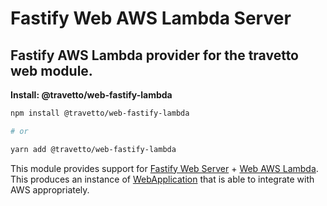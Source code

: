 <!-- This file was generated by @travetto/doc and should not be modified directly -->
<!-- Please modify https://github.com/travetto/travetto/tree/main/module/web-fastify-lambda/DOC.tsx and execute "npx trv doc" to rebuild -->
# Fastify Web AWS Lambda Server

## Fastify AWS Lambda provider for the travetto web module.

**Install: @travetto/web-fastify-lambda**
```bash
npm install @travetto/web-fastify-lambda

# or

yarn add @travetto/web-fastify-lambda
```

This module provides support for [Fastify Web Server](https://github.com/travetto/travetto/tree/main/module/web-fastify#readme "Fastify provider for the travetto web module.") + [Web AWS Lambda](https://github.com/travetto/travetto/tree/main/module/web-aws-lambda#readme "Web APIs entry point support for AWS Lambdas.").  This produces an instance of [WebApplication](https://github.com/travetto/travetto/tree/main/module/web/src/application/app.ts#L17) that is able to integrate with AWS appropriately.

